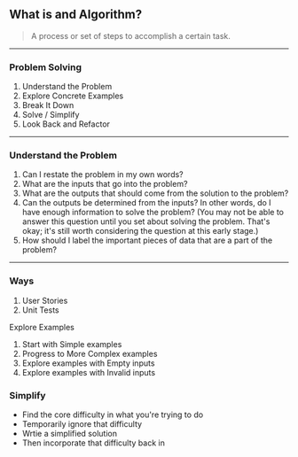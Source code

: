 ## What is and Algorithm?
> A process or set of steps to accomplish a certain task.
---
### Problem Solving
1. Understand the Problem
2. Explore Concrete Examples
3. Break It Down
4. Solve / Simplify
5. Look Back and Refactor
---
### Understand the Problem
1. Can I restate the problem in my own words?
2. What are the inputs that go into the problem?
3. What are the outputs that should come from the solution to the problem?
4. Can the outputs be determined from the inputs? In other words, do I have enough information to solve the problem? (You may not be able to answer this question until you set about solving the problem. That's okay; it's still worth considering the question at this early stage.)
5. How should I label the important pieces of data that are a part of the problem?
---
### Ways
1. User Stories
2. Unit Tests

Explore Examples
1. Start with Simple examples
2. Progress to More Complex examples
3. Explore examples with Empty inputs
4. Explore examples with Invalid inputs

### Simplify
- Find the core difficulty in what you're trying to do
- Temporarily ignore that difficulty
- Wrtie a simplified solution
- Then incorporate that difficulty back in
